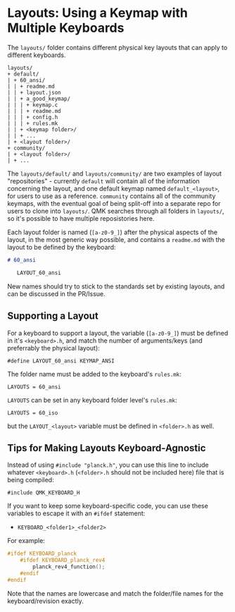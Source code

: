 # Layouts: Using a Keymap with Multiple Keyboards

The `layouts/` folder contains different physical key layouts that can apply to different keyboards. 

```
layouts/
+ default/
| + 60_ansi/
| | + readme.md
| | + layout.json
| | + a_good_keymap/
| | | + keymap.c
| | | + readme.md
| | | + config.h
| | | + rules.mk
| | + <keymap folder>/
| | + ...
| + <layout folder>/
+ community/
| + <layout folder>/
| + ...
```

The `layouts/default/` and `layouts/community/` are two examples of layout "repositories" - currently `default` will contain all of the information concerning the layout, and one default keymap named `default_<layout>`, for users to use as a reference. `community` contains all of the community keymaps, with the eventual goal of being split-off into a separate repo for users to clone into `layouts/`. QMK searches through all folders in `layouts/`, so it's possible to have multiple reposistories here. 

Each layout folder is named (`[a-z0-9_]`) after the physical aspects of the layout, in the most generic way possible, and contains a `readme.md` with the layout to be defined by the keyboard:

```md
# 60_ansi

   LAYOUT_60_ansi
```

New names should try to stick to the standards set by existing layouts, and can be discussed in the PR/Issue.

## Supporting a Layout

For a keyboard to support a layout, the variable (`[a-z0-9_]`) must be defined in it's `<keyboard>.h`, and match the number of arguments/keys (and preferrably the physical layout):

    #define LAYOUT_60_ansi KEYMAP_ANSI

The folder name must be added to the keyboard's `rules.mk`:

    LAYOUTS = 60_ansi

`LAYOUTS` can be set in any keyboard folder level's `rules.mk`:

    LAYOUTS = 60_iso

but the `LAYOUT_<layout>` variable must be defined in `<folder>.h` as well.

## Tips for Making Layouts Keyboard-Agnostic

Instead of using `#include "planck.h"`, you can use this line to include whatever `<keyboard>.h` (`<folder>.h` should not be included here) file that is being compiled:

    #include QMK_KEYBOARD_H

If you want to keep some keyboard-specific code, you can use these variables to escape it with an `#ifdef` statement:

* `KEYBOARD_<folder1>_<folder2>`

For example:

```c
#ifdef KEYBOARD_planck
    #ifdef KEYBOARD_planck_rev4
        planck_rev4_function();
    #endif
#endif
```

Note that the names are lowercase and match the folder/file names for the keyboard/revision exactly.
